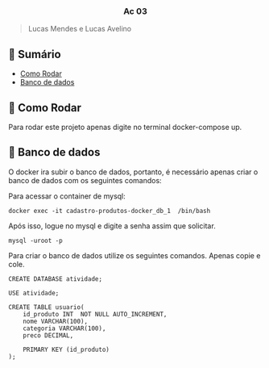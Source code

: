 <h3 align="center">Ac 03</h3>

> Lucas Mendes e Lucas Avelino

## 📝 Sumário

- [Como Rodar](#como)
- [Banco de dados](#banco)

## 🧐 Como Rodar <a name = "como"></a>

<p> Para rodar este projeto apenas digite no terminal docker-compose up.</p>

## 🔧 Banco de dados <a name = "banco"></a>

<p>O docker ira subir o banco de dados, portanto, é necessário apenas criar o banco de dados com os seguintes comandos:</p>

<p>Para acessar o container de mysql:</p>

    docker exec -it cadastro-produtos-docker_db_1  /bin/bash

<p>Após isso, logue no mysql e digite a senha assim que solicitar.</p>

    mysql -uroot -p


<p>Para criar o banco de dados utilize os seguintes comandos. Apenas copie e cole.</p>

    CREATE DATABASE atividade;

    USE atividade;

    CREATE TABLE usuario(
        id_produto INT  NOT NULL AUTO_INCREMENT,
        nome VARCHAR(100),
        categoria VARCHAR(100),
        preco DECIMAL,

        PRIMARY KEY (id_produto)
    );

